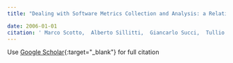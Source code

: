 ```yaml
---
title: "Dealing with Software Metrics Collection and Analysis: a Relational Approach"

date: 2006-01-01
citation: ' Marco Scotto,  Alberto Sillitti,  Giancarlo Succi,  Tullio Vernazza, &quot;Dealing with Software Metrics Collection and Analysis: a Relational Approach.&quot;, 2006.'
---
```

Use [Google Scholar](https://scholar.google.com/scholar?q=Dealing+with+Software+Metrics+Collection+and+Analysis:+a+Relational+Approach){:target="_blank"} for full citation